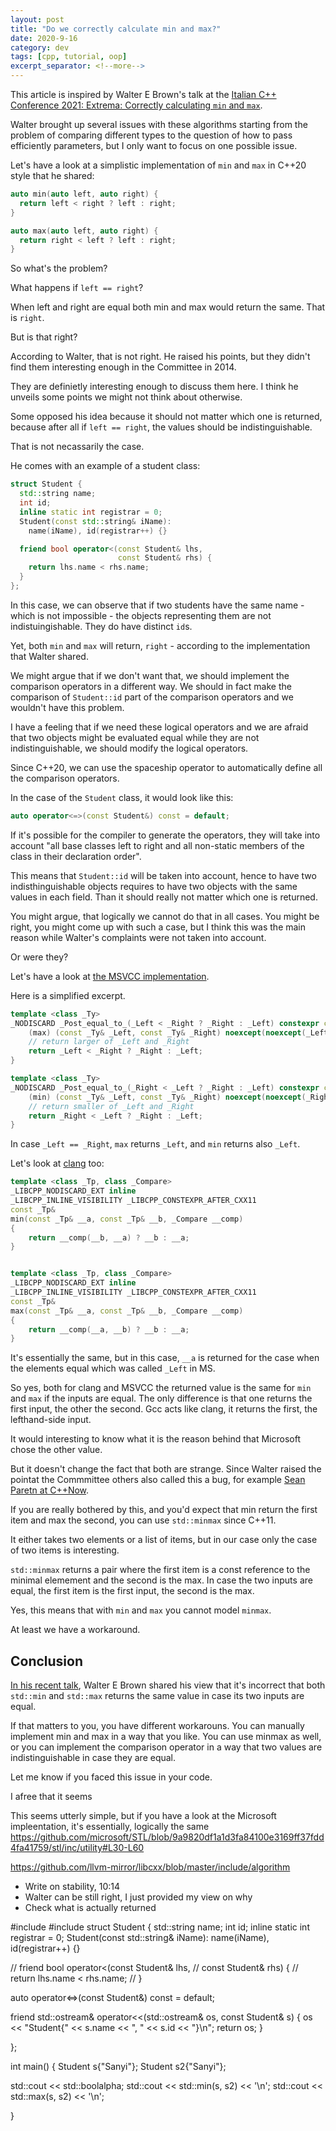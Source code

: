 ```yaml
---
layout: post
title: "Do we correctly calculate min and max?"
date: 2020-9-16
category: dev
tags: [cpp, tutorial, oop]
excerpt_separator: <!--more-->
---
```

This article is inspired by Walter E Brown's talk at the [Italian C++ Conference 2021: Extrema: Correctly calculating `min` and `max`](https://www.youtube.com/watch?v=e-TNCbX8mOQ).

Walter brought up several issues with these algorithms starting from the problem of comparing different types to the question of how to pass efficiently parameters, but I only want to focus on one possible issue.

Let's have a look at a simplistic implementation of `min` and `max` in C++20 style that he shared:

```cpp
auto min(auto left, auto right) {
  return left < right ? left : right;
}

auto max(auto left, auto right) {
  return right < left ? left : right;
}
```

So what's the problem?

What happens if `left == right`?

When left and right are equal both min and max would return the same. That is `right`. 

But is that right?

According to Walter, that is not right. He raised his points, but they didn't find them interesting enough in the Committee in 2014.

They are definietly interesting enough to discuss them here. I think he unveils some points we might not think about otherwise.

Some opposed his idea because it should not matter which one is returned, because after all if `left == right`, the values should be indistinguishable.

That is not necassarily the case.

He comes with an example of a student class:

```cpp
struct Student {
  std::string name;
  int id;
  inline static int registrar = 0;
  Student(const std::string& iName):
    name(iName), id(registrar++) {}

  friend bool operator<(const Student& lhs,
                        const Student& rhs) {
    return lhs.name < rhs.name;
  }
};
```

In this case, we can observe that if two students have the same name - which is not impossible - the objects representing them are not indistuingishable. They do have distinct `id`s.

Yet, both `min` and `max` will return, `right` - according to the implementation that Walter shared.

We might argue that if we don't want that, we should implement the comparison operators in a different way. We should in fact make the comparison of `Student::id` part of the comparison operators and we wouldn't have this problem.

I have a feeling that if we need these logical operators and we are afraid that two objects might be evaluated equal while they are not indistinguishable, we should modify the logical operators.

Since C++20, we can use the spaceship operator to automatically define all the comparison operators.

In the case of the `Student` class, it would look like this:

```cpp
auto operator<=>(const Student&) const = default;
```
If it's possible for the compiler to generate the operators, they will take into account "all base classes left to right and all non-static members of the class in their declaration order".

This means that `Student::id` will be taken into account, hence to have two indisthinguishable objects requires to have two objects with the same values in each field. Than it should really not matter which one is returned.

You might argue, that logically we cannot do that in all cases. You might be right, you might come up with such a case, but I think this was the main reason while Walter's complaints were not taken into account.

Or were they?

Let's have a look at [the MSVCC implementation](https://github.com/microsoft/STL/blob/9a9820df1a1d3fa84100e3169ff37fdd4fa41759/stl/inc/utility#L30-L70).

Here is a simplified excerpt.

```cpp
template <class _Ty>
_NODISCARD _Post_equal_to_(_Left < _Right ? _Right : _Left) constexpr const _Ty& //
    (max) (const _Ty& _Left, const _Ty& _Right) noexcept(noexcept(_Left < _Right)) /* strengthened */ {
    // return larger of _Left and _Right
    return _Left < _Right ? _Right : _Left;
}

template <class _Ty>
_NODISCARD _Post_equal_to_(_Right < _Left ? _Right : _Left) constexpr const _Ty& //
    (min) (const _Ty& _Left, const _Ty& _Right) noexcept(noexcept(_Right < _Left)) /* strengthened */ {
    // return smaller of _Left and _Right
    return _Right < _Left ? _Right : _Left;
}
```

In case `_Left == _Right`, `max` returns `_Left`, and `min` returns also `_Left`.

Let's look at [clang](https://github.com/llvm-mirror/libcxx/blob/master/include/algorithm#L2517-L2629) too:

```cpp
template <class _Tp, class _Compare>
_LIBCPP_NODISCARD_EXT inline
_LIBCPP_INLINE_VISIBILITY _LIBCPP_CONSTEXPR_AFTER_CXX11
const _Tp&
min(const _Tp& __a, const _Tp& __b, _Compare __comp)
{
    return __comp(__b, __a) ? __b : __a;
}


template <class _Tp, class _Compare>
_LIBCPP_NODISCARD_EXT inline
_LIBCPP_INLINE_VISIBILITY _LIBCPP_CONSTEXPR_AFTER_CXX11
const _Tp&
max(const _Tp& __a, const _Tp& __b, _Compare __comp)
{
    return __comp(__a, __b) ? __b : __a;
}
```

It's essentially the same, but in this case, `__a` is returned for the case when the elements equal which was called `_Left` in MS.

So yes, both for clang and MSVCC the returned value is the same for `min` and `max` if the inputs are equal. The only difference is that one returns the first input, the other the second. Gcc acts like clang, it returns the first, the lefthand-side input.

It would interesting to know what it is the reason behind that Microsoft chose the other value.

But it doesn't change the fact that both are strange. Since Walter raised the pointat the Commmittee others also called this a bug, for example [Sean Paretn at C++Now](https://www.youtube.com/watch?v=giNtMitSdfQ&t=1448s).

If you are really bothered by this, and you'd expect that min return the first item and max the second, you can use `std::minmax` since C++11.

It either takes two elements or a list of items, but in our case only the case of two items is interesting.

`std::minmax` returns a pair where the first item is a const reference to the minimal elemement and the second is the max. In case the two inputs are equal, the first item is the first input, the second is the max.

Yes, this means that with `min` and `max` you cannot model `minmax`.

At least we have a workaround.

## Conclusion

[In his recent talk](), Walter E Brown shared his view that it's incorrect that both `std::min` and `std::max` returns the same value in case its two inputs are equal.

If that matters to you, you have different workarouns. You can manually implement min and max in a way that you like. You can use minmax as well, or you can implement the comparison operator in a way that two values are indistinguishable in case they are equal.

Let me know if you faced this issue in your code.



I afree that it seems



This seems utterly simple, but if you have a look at the Microsoft impleentation, it's essentially, logically the same
https://github.com/microsoft/STL/blob/9a9820df1a1d3fa84100e3169ff37fdd4fa41759/stl/inc/utility#L30-L60

https://github.com/llvm-mirror/libcxx/blob/master/include/algorithm


- Write on stability, 10:14
- Walter can be still right, I just provided my view on why
- Check what is actually returned


    









#include <iostream>
#include <string>
struct Student {
  std::string name;
  int id;
  inline static int registrar = 0;
  Student(const std::string& iName):
    name(iName), id(registrar++) {}

//   friend bool operator<(const Student& lhs,
//                         const Student& rhs) {
//     return lhs.name < rhs.name;
//   }
  
  auto operator<=>(const Student&) const = default;


  friend std::ostream& operator<<(std::ostream& os, const Student& s) {
    os << "Student{" << s.name << ", " << s.id << "}\n";
    return os;
  }
  
};

int main() {
 Student s{"Sanyi"};
 Student s2{"Sanyi"};
 
 std::cout << std::boolalpha;
 std::cout << std::min(s, s2) << '\n';
 std::cout << std::max(s, s2) << '\n';
 
}